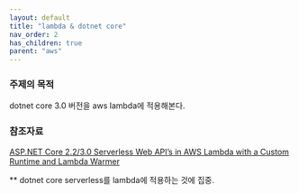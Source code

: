 ```yaml
---
layout: default
title: "lambda & dotnet core"
nav_order: 2
has_children: true
parent: "aws"
---
```


### 주제의 목적

dotnet core 3.0 버전을 aws lambda에 적용해본다.

### 참조자료

[ASP.NET Core 2.2/3.0 Serverless Web API’s in AWS Lambda with a Custom Runtime and Lambda Warmer](https://medium.com/@dimoss/asp-net-core-2-2-3-0-serverless-web-apis-in-aws-lambda-with-a-custom-runtime-and-lambda-warmer-ce19ce2e2c74)

** dotnet core serverless를 lambda에 적용하는 것에 집중.